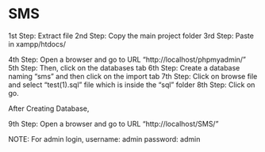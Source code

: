 # SMS
1st Step: Extract file
2nd Step: Copy the main project folder
3rd Step: Paste in xampp/htdocs/

4th Step: Open a browser and go to URL “http://localhost/phpmyadmin/”
5th Step: Then, click on the databases tab
6th Step: Create a database naming “sms” and then click on the import tab
7th Step: Click on browse file and select “test(1).sql” file which is inside the “sql” folder
8th Step: Click on go.

After Creating Database,

9th Step: Open a browser and go to URL “http://localhost/SMS/”

NOTE: For admin login, username: admin password: admin
